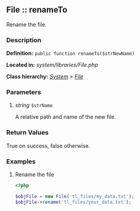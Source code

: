 
File :: renameTo
-------------------------------------------

Rename the file.


### Description ###

**Definition:** `public function renameTo($strNewName)`

**Located in:** *system/libraries/File.php*

**Class hierarchy:** *[System](../System.md) > [File](../File.md)*


### Parameters ###

1. *string* `$strName`

	A relative path and name of the new file.


### Return Values ###

True on success, false otherwise.


### Examples ###

1. Rename the file

	```php
	<?php

	$objFile = new File('tl_files/my_data.txt');
	$objFile->rename('tl_files/your_data.txt');
	```



